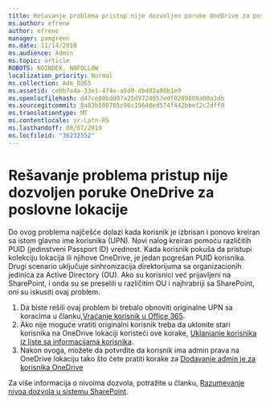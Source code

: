 ```yaml
---
title: Rešavanje problema pristup nije dozvoljen poruke OneDrive za poslovne lokacije
ms.author: efrene
author: efrene
manager: pamgreen
ms.date: 11/14/2018
ms.audience: Admin
ms.topic: article
ROBOTS: NOINDEX, NOFOLLOW
localization_priority: Normal
ms.collection: Adm_O365
ms.assetid: cebb7a4a-33e1-474e-a5d0-dbd02a80b1e9
ms.openlocfilehash: d47ce80bdd07a25d9724057edf0289808a00a3db
ms.sourcegitcommit: 8a83b508785c96c19648ed574f442bbef2c2dff9
ms.translationtype: MT
ms.contentlocale: sr-Latn-RS
ms.lasthandoff: 08/07/2019
ms.locfileid: "36232552"
---
```

# <a name="troubleshooting-access-denied-messages-to-onedrive-for-business-sites"></a>Rešavanje problema pristup nije dozvoljen poruke OneDrive za poslovne lokacije

Do ovog problema najčešće dolazi kada korisnik je izbrisan i ponovo kreiran sa istom glavno ime korisnika (UPN). Novi nalog kreiran pomoću različitih PUID (jedinstveni Passport ID) vrednost. Kada korisnik pokuša da pristupi kolekciju lokacija ili njihove OneDrive, je jedan pogrešan PUID korisnika. Drugi scenario uključuje sinhronizacija direktorijuma sa organizacionih jedinica za Active Directory (OU). Ako su korisnici već prijavljeni na SharePoint, i onda su se preselili u različitim OU i najhrabriji sa SharePoint, oni su iskusiti ovaj problem.

1. Da biste rešili ovaj problem bi trebalo obnoviti originalne UPN sa koracima u članku,[Vraćanje korisnik u Office 365](https://docs.microsoft.com/office365/admin/add-users/restore-user?view=o365-worldwide).
2. Ako nije moguće vratiti originalni korisnik treba da uklonite stari korisnika na OneDrive lokaciji koristeći ove korake, [Uklanjanje korisnika iz liste sa informacijama korisnika](). 
3. Nakon ovoga, možete da potvrdite da korisnik ima admin prava na OneDrive lokaciju tako što ćete pratiti korake za [Dodavanje admin je za korisnika OneDrive](https://docs.microsoft.com/sharepoint/manage-user-profiles?redirectSourcePath=%252fen-us%252farticle%252fmanage-user-profiles-in-the-sharepoint-admin-center-494bec9c-6654-41f0-920f-f7f937ea9723#add-and-remove-admins-for-a-users-onedrive)

Za više informacija o nivoima dozvola, potražite u članku, [Razumevanje nivoa dozvola u sistemu SharePoint](https://docs.microsoft.com/sharepoint/understanding-permission-levels).
